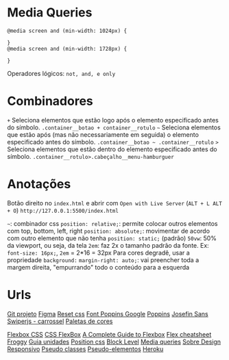 # Media Queries

```
@media screen and (min-width: 1024px) {
    
}
@media screen and (min-width: 1728px) {
    
}
```

Operadores lógicos: `not, and, e only`

# Combinadores

`+`	Seleciona elementos que estão logo após o elemento especificado antes do símbolo.
    `.container__botao + container__rotulo`
`~`	Seleciona elementos que estão após (mas não necessariamente em seguida) o elemento especificado antes do símbolo.
    `.container__botao ~ .container__rotulo`
`>`	Seleciona elementos que estão dentro do elemento especificado antes do símbolo.
    `.container__rotulo>.cabeçalho__menu-hamburguer`



# Anotações

Botão direito no `index.html` e abrir com `Open with Live Server` (`ALT + L ALT + O`) `http://127.0.0.1:5500/index.html`

`~`: combinador css
`position: relative;`: permite colocar outros elementos com top, bottom, left, right
`position: absolute;`: movimentar de acordo com outro elemento que não tenha `position: static;` (padrão)
`50vw`: 50% da viewport, ou seja, da tela
`2em`: faz 2x o tamanho padrão da fonte. Ex: `font-size: 16px;`, `2em` = 2*16 = 32px
Para cores degradê, usar a propriedade `background:`
`margin-right: auto;`: vai preencher toda a margem direita, "empurrando" todo o conteúdo para a esquerda


# Urls

[Git projeto](https://github.com/alura-cursos/alurabooks)
[Figma](https://www.figma.com/file/sSMbIqKaGBd66Y8roxTk2p/AluraBooks)
[Reset css](https://meyerweb.com/eric/tools/css/reset/)
[Font Poppins Google](https://fonts.google.com/specimen/Poppins?query=poppins)
[Poppins](https://fonts.google.com/share?selection.family=Poppins:wght@300;400;500;700)
[Josefin Sans](https://fonts.google.com/share?selection.family=Josefin%20Sans:wght@400;700)
[Swiperjs - carrossel](https://swiperjs.com/get-started#use-swiper-from-cdn)
[Paletas de cores](https://colorhunt.co/)

[Flexbox CSS](https://www.alura.com.br/artigos/css-guia-do-flexbox)
[CSS FlexBox](https://cursos.alura.com.br/extra/alura-mais/css-flexbox-dicas-para-comecar-c301)
[A Complete Guide to Flexbox](https://css-tricks.com/snippets/css/a-guide-to-flexbox/)
[Flex cheatsheet](https://yoksel.github.io/flex-cheatsheet/)
[Froggy](https://flexboxfroggy.com/#pt-br)
[Guia unidades](https://www.alura.com.br/artigos/guia-de-unidades-no-css)
[Position css](https://www.alura.com.br/artigos/entenda-a-propriedade-position-css)
[Block Level](https://www.alura.com.br/artigos/html-tags-elementos-block-level?utm_source=gnarus&utm_medium=timeline)
[Media queries](https://www.alura.com.br/artigos/flexibilidade-em-paginas-para-dispositivos-moveis-com-media-queries)
[Sobre Design Responsivo](https://www.alura.com.br/artigos/por-que-um-design-responsivo-e-importante-para-potencializar-seu-marketing)
[Pseudo classes](https://developer.mozilla.org/pt-BR/docs/Web/CSS/Pseudo-classes)
[Pseudo-elementos](https://developer.mozilla.org/pt-BR/docs/Web/CSS/Pseudo-elements)
[Heroku](https://www.alura.com.br/artigos/heroku-vercel-outras-opcoes-cloud-plataforma)